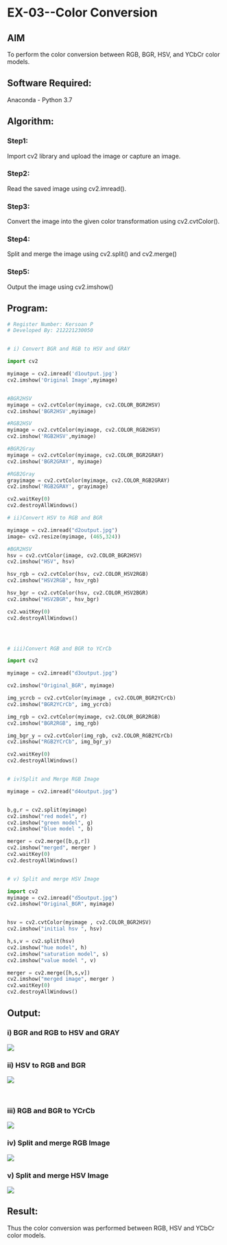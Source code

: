 # EX-03--Color Conversion
## AIM
To perform the color conversion between RGB, BGR, HSV, and YCbCr color models.

## Software Required:
Anaconda - Python 3.7
## Algorithm:
### Step1:

Import cv2 library and upload the image or capture an image.
</br>

### Step2:

Read the saved image using cv2.imread().


### Step3:

Convert the image into the given color transformation using cv2.cvtColor().<br>

### Step4:

Split and merge the image using cv2.split() and cv2.merge()<br>

### Step5:
Output the image using cv2.imshow()
<br>

## Program:
```python
# Register Number: Kersoan P
# Developed By: 212221230050


# i) Convert BGR and RGB to HSV and GRAY

import cv2

myimage = cv2.imread('d1output.jpg')
cv2.imshow('Original Image',myimage)


#BGR2HSV
myimage = cv2.cvtColor(myimage, cv2.COLOR_BGR2HSV)
cv2.imshow('BGR2HSV',myimage)

#RGB2HSV
myimage = cv2.cvtColor(myimage, cv2.COLOR_RGB2HSV)
cv2.imshow('RGB2HSV',myimage)

#BGR2Gray
myimage = cv2.cvtColor(myimage, cv2.COLOR_BGR2GRAY)
cv2.imshow('BGR2GRAY', myimage)

#RGB2Gray
grayimage = cv2.cvtColor(myimage, cv2.COLOR_RGB2GRAY)
cv2.imshow('RGB2GRAY', grayimage)

cv2.waitKey(0) 
cv2.destroyAllWindows()

# ii)Convert HSV to RGB and BGR

myimage = cv2.imread("d2output.jpg")
image= cv2.resize(myimage, (465,324))

#BGR2HSV
hsv = cv2.cvtColor(image, cv2.COLOR_BGR2HSV)
cv2.imshow("HSV", hsv)

hsv_rgb = cv2.cvtColor(hsv, cv2.COLOR_HSV2RGB)
cv2.imshow("HSV2RGB", hsv_rgb)

hsv_bgr = cv2.cvtColor(hsv, cv2.COLOR_HSV2BGR)
cv2.imshow("HSV2BGR", hsv_bgr)

cv2.waitKey(0)
cv2.destroyAllWindows()




# iii)Convert RGB and BGR to YCrCb

import cv2

myimage = cv2.imread("d3output.jpg")

cv2.imshow("Original_BGR", myimage)

img_ycrcb = cv2.cvtColor(myimage , cv2.COLOR_BGR2YCrCb)
cv2.imshow("BGR2YCrCb", img_ycrcb)

img_rgb = cv2.cvtColor(myimage, cv2.COLOR_BGR2RGB)
cv2.imshow("BGR2RGB", img_rgb)

img_bgr_y = cv2.cvtColor(img_rgb, cv2.COLOR_RGB2YCrCb)
cv2.imshow("RGB2YCrCb", img_bgr_y)

cv2.waitKey(0)
cv2.destroyAllWindows()


# iv)Split and Merge RGB Image

myimage = cv2.imread("d4output.jpg")


b,g,r = cv2.split(myimage)
cv2.imshow("red model", r)
cv2.imshow("green model", g)
cv2.imshow("blue model ", b)

merger = cv2.merge([b,g,r])
cv2.imshow("merged", merger )
cv2.waitKey(0)
cv2.destroyAllWindows()


# v) Split and merge HSV Image

import cv2
myimage = cv2.imread("d5output.jpg")
cv2.imshow("Original_BGR", myimage)


hsv = cv2.cvtColor(myimage , cv2.COLOR_BGR2HSV)
cv2.imshow("initial hsv ", hsv)

h,s,v = cv2.split(hsv)
cv2.imshow("hue model", h)
cv2.imshow("saturation model", s)
cv2.imshow("value model ", v)

merger = cv2.merge([h,s,v])
cv2.imshow("merged image", merger )
cv2.waitKey(0)
cv2.destroyAllWindows()


```
## Output:
### i) BGR and RGB to HSV and GRAY

![](d1output.jpg)
<br>

### ii) HSV to RGB and BGR
![](d2output.jpg)

<br> 

### iii) RGB and BGR to YCrCb
![](d3output.jpg)



### iv) Split and merge RGB Image
![](d4output.jpg)
<br>

### v) Split and merge HSV Image
![](d5output.jpg)
<br>


## Result:
Thus the color conversion was performed between RGB, HSV and YCbCr color models.
